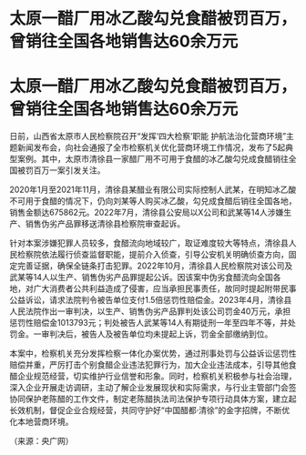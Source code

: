 # 太原一醋厂用冰乙酸勾兑食醋被罚百万，曾销往全国各地销售达60余万元

# 太原一醋厂用冰乙酸勾兑食醋被罚百万，曾销往全国各地销售达60余万元

日前，山西省太原市人民检察院召开“发挥‘四大检察’职能
护航法治化营商环境”主题新闻发布会，向社会通报了全市检察机关优化营商环境工作情况，发布了5起典型案例。其中，太原市清徐县一家醋厂用不可用于食醋的冰乙酸勾兑成食醋销往全国被罚百万一案引发关注。

2020年1月至2021年11月，清徐县某醋业有限公司实际控制人武某，在明知冰乙酸不可用于食醋的情况下，仍向刘某等人购买冰乙酸，勾兑成食醋后销往全国各地，销售金额达675862元。2022年7月，清徐县公安局以X公司和武某等14人涉嫌生产、销售伪劣产品罪移送清徐县检察院审查起诉。

针对本案涉嫌犯罪人员较多，食醋流向地域较广，取证难度较大等特点，清徐县人民检察院依法履行侦查监督职能，提前介入侦查，引导公安机关明确侦查方向，固定完善证据，确保全链条打击犯罪。2022年10月，清徐县人民检察院对该公司及武某等14人以生产、销售伪劣产品罪提起公诉。因该案中伪劣食醋流向全国各地，对广大消费者公共利益造成了侵害，应当承担民事责任，故同时提起附带民事公益诉讼，请求法院判令被告单位支付1.5倍惩罚性赔偿金。2023年4月，清徐县人民法院作出一审判决，以生产、销售伪劣产品罪判处该公司罚金40万元，承担惩罚性赔偿金1013793元；判处被告人武某等14人有期徒刑一年至四年不等，并处罚金。一审判决后，被告人及被告单位均未提起上诉，罚金全部缴纳到位。

本案中，检察机关充分发挥检察一体化办案优势，通过刑事处罚与公益诉讼惩罚性赔偿并重，严厉打击个别食醋企业违法犯罪行为，加大企业违法成本，引导其他食醋企业规范经营，切实维护行业信誉和形象。同时，检察机关积极参与社会治理，深入企业开展走访调研，主动了解企业发展现状和实际需求，与行业主管部门会签协同保护老陈醋的工作文件，制定老陈醋执法司法保护专项行动具体方案，建立起长效机制，督促企业合规经营，共同守护好“中国醋都·清徐”的金字招牌，不断优化本地营商环境。

（来源：央广网）

